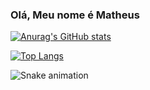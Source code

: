 ### Olá, Meu nome é Matheus


[![Anurag's GitHub stats](https://github-readme-stats.vercel.app/api?username=ciber-work-matheus&show_icons=true&theme=tokyonight)](https://github.com/anuraghazra/github-readme-stats)

[![Top Langs](https://github-readme-stats.vercel.app/api/top-langs/?username=ciber-work-matheus&show_icons=true&theme=tokyonight&layout=compact)](https://github.com/anuraghazra/github-readme-stats)


![Snake animation](ciber-work-matheus)
